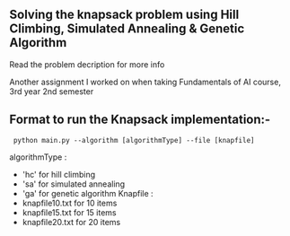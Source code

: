 ## Solving the knapsack problem using Hill Climbing, Simulated Annealing & Genetic Algorithm

Read the problem decription for more info

Another assignment I worked on when taking Fundamentals of AI course, 3rd year 2nd semester

## Format to run the Knapsack implementation:-

     python main.py --algorithm [algorithmType] --file [knapfile]

algorithmType :

- 'hc' for hill climbing
- 'sa' for simulated annealing
- 'ga' for genetic algorithm
  Knapfile :
- knapfile10.txt for 10 items
- knapfile15.txt for 15 items
- knapfile20.txt for 20 items
